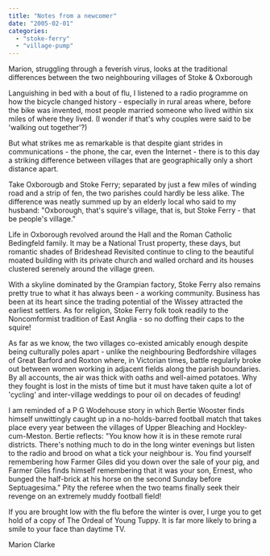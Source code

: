 ```yaml
---
title: "Notes from a newcomer"
date: "2005-02-01"
categories: 
  - "stoke-ferry"
  - "village-pump"
---
```


Marion, struggling through a feverish virus, looks at the traditional differences between the two neighbouring villages of Stoke & Oxborough

Languishing in bed with a bout of flu, I listened to a radio programme on how the bicycle changed history - especially in rural areas where, before the bike was invented, most people married someone who lived within six miles of where they lived. (I wonder if that's why couples were said to be 'walking out together'?)

But what strikes me as remarkable is that despite giant strides in communications - the phone, the car, even the Internet - there is to this day a striking difference between villages that are geographically only a short distance apart.

Take Oxborougb and Stoke Ferry; separated by just a few miles of winding road and a strip of fen, the two parishes could hardly be less alike. The difference was neatly summed up by an elderly local who said to my husband: "Oxborough, that's squire's village, that is, but Stoke Ferry - that be people's village."

Life in Oxborough revolved around the Hall and the Roman Catholic Bedingfeld family. It may be a National Trust property, these days, but romantic shades of Brideshead Revisited continue to cling to the beautiful moated building with its private church and walled orchard and its houses clustered serenely around the village green.

With a skyline dominated by the Grampian factory, Stoke Ferry also remains pretty true to what it has always been - a working community. Business has been at its heart since the trading potential of the Wissey attracted the earliest settlers. As for religion, Stoke Ferry folk took readily to the Noncomformist tradition of East Anglia - so no doffing their caps to the squire!

As far as we know, the two villages co-existed amicably enough despite being culturally poles apart - unlike the neighbouring Bedfordshire villages of Great Barford and Roxton where, in Victorian times, battle regularly broke out between women working in adjacent fields along the parish boundaries. By all accounts, the air was thick with oaths and well-aimed potatoes. Why they fought is lost in the mists of time but it must have taken quite a lot of 'cycling' and inter-village weddings to pour oil on decades of feuding!

I am reminded of a P G Wodehouse story in which Bertie Wooster finds himself unwittingly caught up in a no-holds-barred football match that takes place every year between the villages of Upper Bleaching and Hockley-cum-Meston. Bertie reflects: "You know how it is in these remote rural districts. There's nothing much to do in the long winter evenings but listen to the radio and brood on what a tick your neighbour is. You find yourself remembering how Farmer Giles did you down over the sale of your pig, and Farmer Giles finds himself remembering that it was your son, Ernest, who bunged the half-brick at his horse on the second Sunday before Septuagesima." Pity the referee when the two teams finally seek their revenge on an extremely muddy football field!

If you are brought low with the flu before the winter is over, I urge you to get hold of a copy of The Ordeal of Young Tuppy. It is far more likely to bring a smile to your face than daytime TV.

Marion Clarke
